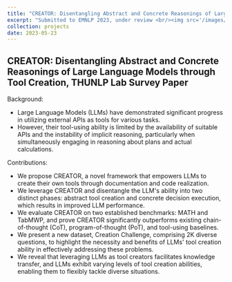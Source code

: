 ```yaml
---
title: "CREATOR: Disentangling Abstract and Concrete Reasonings of Large Language Models through Tool Creation"
excerpt: "Submitted to EMNLP 2023, under review <br/><img src='/images/poster/Creator.png'>"
collection: projects
date: 2023-05-23
---
```


## CREATOR: Disentangling Abstract and Concrete Reasonings of Large Language Models through Tool Creation, THUNLP Lab Survey Paper
Background:

* Large Language Models (LLMs) have demonstrated significant progress in utilizing external APIs as tools for various tasks.
* However, their tool-using ability is limited by the availability of suitable APIs and the instability of implicit reasoning, particularly when simultaneously engaging in reasoning about plans and actual calculations.


Contributions:

* We propose CREATOR, a novel framework that empowers LLMs to create their own tools through documentation and code realization.
* We leverage CREATOR and disentangle the LLM's ability into two distinct phases: abstract tool creation and concrete decision execution, which results in improved LLM performance.
* We evaluate CREATOR on two established benchmarks: MATH and TabMWP, and prove CREATOR significantly outperforms existing chain-of-thought (CoT), program-of-thought (PoT), and tool-using baselines.
* We present a new dataset, Creation Challenge, comprising 2K diverse questions, to highlight the necessity and benefits of LLMs' tool creation ability in effectively addressing these problems.
* We  reveal that leveraging LLMs as tool creators facilitates knowledge transfer, and LLMs exhibit varying levels of tool creation abilities, enabling them to flexibly tackle diverse situations.
